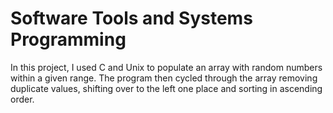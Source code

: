 # Software Tools and Systems Programming
In this project, I used C and Unix to populate an array with random numbers within a given range. The program then cycled  through the array removing duplicate values, shifting over to the left one place and sorting in ascending order.
